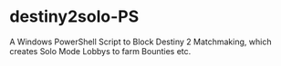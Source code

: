 # destiny2solo-PS
A Windows PowerShell Script to Block Destiny 2 Matchmaking, which creates Solo Mode Lobbys to farm Bounties etc.
